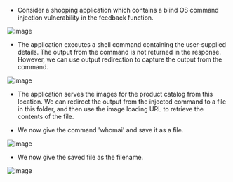- Consider a shopping application which contains a blind OS command injection vulnerability in the feedback function. 

![image](https://github.com/Akhilkj123/Portswigger/assets/65653010/20e310b3-c96d-4f89-b9ef-4d2bd45b9ddb)

- The application executes a shell command containing the user-supplied details. The output from the command is not returned in the response. However, we can use output redirection to capture the output from the command.

![image](https://github.com/Akhilkj123/Portswigger/assets/65653010/6c63a2ac-df38-4e07-b406-05e0b6f01e7d)

- The application serves the images for the product catalog from this location. We can redirect the output from the injected command to a file in this folder, and then use the image loading URL to retrieve the contents of the file. 


- We now give the command 'whomai' and save it as a file.

![image](https://github.com/Akhilkj123/Portswigger/assets/65653010/02dc34b0-6f06-4539-89f2-65b8922046d9)



- We now give the saved file as the filename.

![image](https://github.com/Akhilkj123/Portswigger/assets/65653010/2cb23d0c-f535-4fe6-a3ca-e4899c91fc1f)
